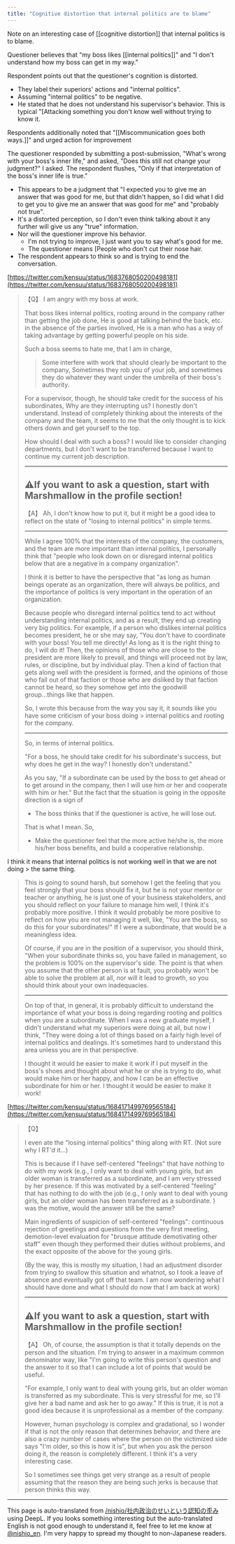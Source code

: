 ```yaml
---
title: "Cognitive distortion that internal politics are to blame"
---
```


Note on an interesting case of [[cognitive distortion]] that internal politics is to blame.

Questioner believes that "my boss likes [[internal politics]]" and "I don't understand how my boss can get in my way."

Respondent points out that the questioner's cognition is distorted.
- They label their superiors' actions and "internal politics".
- Assuming "internal politics" to be negative.
- He stated that he does not understand his supervisor's behavior.
This is typical "[Attacking something you don't know well without trying to know it.

Respondents additionally noted that "[[Miscommunication goes both ways.]]" and urged action for improvement

The questioner responded by submitting a post-submission, "What's wrong with your boss's inner life," and asked, "Does this still not change your judgment?" I asked.
The respondent flushes, "Only if that interpretation of the boss's inner life is true."
- This appears to be a judgment that "I expected you to give me an answer that was good for me, but that didn't happen, so I did what I did to get you to give me an answer that was good for me" and "probably not true".
- It's a distorted perception, so I don't even think talking about it any further will give us any "true" information.
- Nor will the questioner improve his behavior.
    - I'm not trying to improve, I just want you to say what's good for me.
    - The questioner means [People who don't cut their nose hair.
- The respondent appears to think so and is trying to end the conversation.

[https://twitter.com/kensuu/status/1683768050200498181](https://twitter.com/kensuu/status/1683768050200498181)
> 【Q】
>  I am angry with my boss at work.
>
>  That boss likes internal politics, rooting around in the company rather than getting the job done,
>  He is good at talking behind the back, etc. in the absence of the parties involved,
>  He is a man who has a way of taking advantage by getting powerful people on his side.
>
>  Such a boss seems to hate me,
>  that I am in charge,
>  > Some interfere with work that should clearly be important to the company,
>  Sometimes they rob you of your job, and sometimes they do whatever they want under the umbrella of their boss's authority.
>
>  For a supervisor, though, he should take credit for the success of his subordinates,
>  Why are they interrupting us? I honestly don't understand.
>  Instead of completely thinking about the interests of the company and the team, it seems to me that the only thought is to kick others down and get yourself to the top.
>
>  How should I deal with such a boss? I would like to consider changing departments, but I don't want to be transferred because I want to continue my current job description.
>
>  -----
>  ⚠If you want to ask a question, start with Marshmallow in the profile section!
>  -----
>
>  【A】
>  Ah, I don't know how to put it, but it might be a good idea to reflect on the state of "losing to internal politics" in simple terms.
>
>  ----
>
>  While I agree 100% that the interests of the company, the customers, and the team are more important than internal politics, I personally think that "people who look down on or disregard internal politics below that are a negative in a company organization".
>
>  I think it is better to have the perspective that "as long as human beings operate as an organization, there will always be politics, and the importance of politics is very important in the operation of an organization.
>
>  Because people who disregard internal politics tend to act without understanding internal politics, and as a result, they end up creating very big politics. For example, if a person who dislikes internal politics becomes president, he or she may say, "You don't have to coordinate with your boss! You tell me directly! As long as it is the right thing to do, I will do it! Then, the opinions of those who are close to the president are more likely to prevail, and things will proceed not by law, rules, or discipline, but by individual play. Then a kind of faction that gets along well with the president is formed, and the opinions of those who fall out of that faction or those who are disliked by that faction cannot be heard, so they somehow get into the goodwill group...things like that happen.
>
>  So, I wrote this because from the way you say it, it sounds like you have some criticism of your boss doing > internal politics and rooting for the company.
>
>  ----
>
>  So, in terms of internal politics.
>
>  "For a boss, he should take credit for his subordinate's success, but why does he get in the way? I honestly don't understand."
>
>  As you say, "If a subordinate can be used by the boss to get ahead or to get around in the company, then I will use him or her and cooperate with him or her." But the fact that the situation is going in the opposite direction is a sign of
>
>  - The boss thinks that if the questioner is active, he will lose out.
>
>  That is what I mean. So,
>
>  - Make the questioner feel that the more active he/she is, the more his/her boss benefits, and build a cooperative relationship.
>
I think it means that internal politics is not working well in that we are not doing > the same thing.
>
>  This is going to sound harsh, but somehow I get the feeling that you feel strongly that your boss should fix it, but he is not your mentor or teacher or anything, he is just one of your business stakeholders, and you should reflect on your failure to manage him well, I think it's probably more positive. I think it would probably be more positive to reflect on how you are not managing it well, like, "You are the boss, so do this for your subordinates!" If I were a subordinate, that would be a meaningless idea.
>
>  Of course, if you are in the position of a supervisor, you should think, "When your subordinate thinks so, you have failed in management, so the problem is 100% on the supervisor's side. The point is that when you assume that the other person is at fault, you probably won't be able to solve the problem at all, nor will it lead to growth, so you should think about your own inadequacies.
>
>  -----
>
>  On top of that, in general, it is probably difficult to understand the importance of what your boss is doing regarding rooting and politics when you are a subordinate. When I was a new graduate myself, I didn't understand what my superiors were doing at all, but now I think, "They were doing a lot of things based on a fairly high level of internal politics and dealings. It's sometimes hard to understand this area unless you are in that perspective.
>
>  I thought it would be easier to make it work if I put myself in the boss's shoes and thought about what he or she is trying to do, what would make him or her happy, and how I can be an effective subordinate for him or her. I thought it would be easier to make it work!

[https://twitter.com/kensuu/status/1684171499769565184](https://twitter.com/kensuu/status/1684171499769565184)
> 【Q】
>
>  I even ate the "losing internal politics" thing along with RT. (Not sure why I RT'd it...)
>
>  This is because if I have self-centered "feelings" that have nothing to do with my work (e.g., I only want to deal with young girls, but an older woman is transferred as a subordinate, and I am very stressed by her presence. If this was motivated by a self-centered "feeling" that has nothing to do with the job (e.g., I only want to deal with young girls, but an older woman has been transferred as a subordinate. ) was the motive, would the answer still be the same?
>
> Main ingredients of suspicion of self-centered "feelings": continuous rejection of greetings and questions from the very first meeting, demotion-level evaluation for "brusque attitude demotivating other staff" even though they performed their duties without problems, and the exact opposite of the above for the young girls.
>
>  (By the way, this is mostly my situation, I had an adjustment disorder from trying to swallow this situation and whatnot, so I took a leave of absence and eventually got off that team. I am now wondering what I should have done and what I should do now that I am back at work)
>
>  -----
>  ⚠If you want to ask a question, start with Marshmallow in the profile section!
>  -----
>
>  【A】
>  Oh, of course, the assumption is that it totally depends on the person and the situation. I'm trying to answer in a maximum common denominator way, like "I'm going to write this person's question and the answer to it so that I can include a lot of points that would be useful.
>
>  "For example, I only want to deal with young girls, but an older woman is transferred as my subordinate. This is very stressful for me, so I'll give her a bad name and ask her to go away." If this is true, it is not a good idea because it is unprofessional as a member of the company.
>
>  However, human psychology is complex and gradational, so I wonder if that is not the only reason that determines behavior, and there are also a crazy number of cases where the person on the victimized side says "I'm older, so this is how it is", but when you ask the person doing it, the reason is completely different. I think it's a very interesting case.
>
>  So I sometimes see things get very strange as a result of people assuming that the reason they are being such jerks is because that person thinks this way.

---
This page is auto-translated from [/nishio/社内政治のせいという認知の歪み](https://scrapbox.io/nishio/社内政治のせいという認知の歪み) using DeepL. If you looks something interesting but the auto-translated English is not good enough to understand it, feel free to let me know at [@nishio_en](https://twitter.com/nishio_en). I'm very happy to spread my thought to non-Japanese readers.